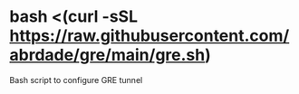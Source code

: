 # bash <(curl -sSL https://raw.githubusercontent.com/abrdade/gre/main/gre.sh)
Bash script to configure GRE tunnel
